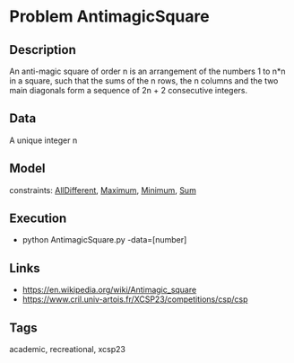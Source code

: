 # Problem AntimagicSquare
## Description
An anti-magic square of order n is an arrangement of the numbers 1 to n*n in a square,
such that the sums of the n rows, the n columns and the two main diagonals form a sequence
of 2n + 2 consecutive integers.

## Data
  A unique integer n

## Model
  constraints: [AllDifferent](http://pycsp.org/documentation/constraints/AllDifferent), [Maximum](http://pycsp.org/documentation/constraints/Maximum), [Minimum](http://pycsp.org/documentation/constraints/Minimum), [Sum](http://pycsp.org/documentation/constraints/Sum)

## Execution
  - python AntimagicSquare.py -data=[number]

## Links
  - https://en.wikipedia.org/wiki/Antimagic_square
  - https://www.cril.univ-artois.fr/XCSP23/competitions/csp/csp

## Tags
  academic, recreational, xcsp23
